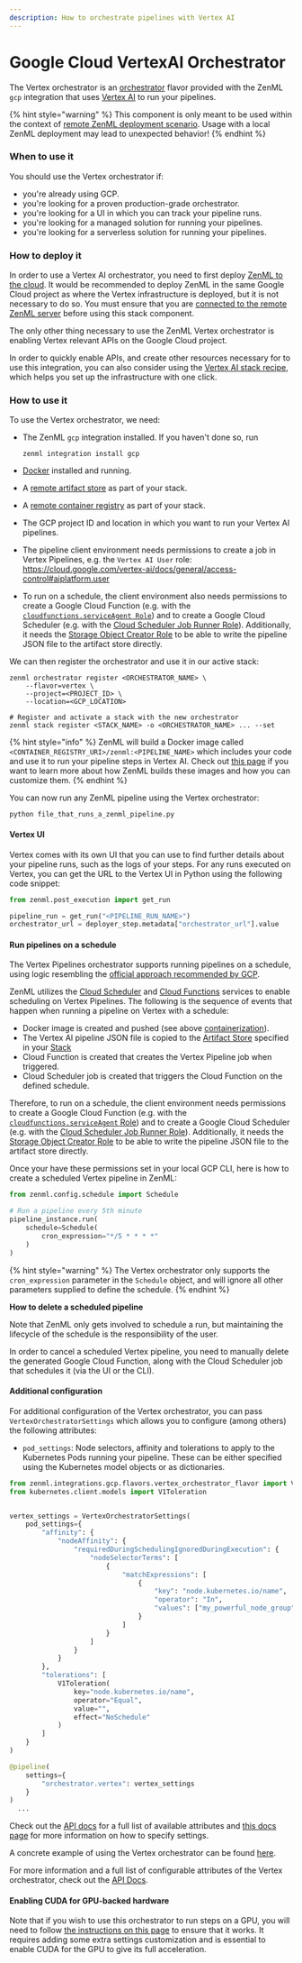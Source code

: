 ```yaml
---
description: How to orchestrate pipelines with Vertex AI
---
```


# Google Cloud VertexAI Orchestrator

The Vertex orchestrator is an [orchestrator](./) flavor provided with the ZenML `gcp` integration that uses [Vertex AI](https://cloud.google.com/vertex-ai) to run your pipelines.

{% hint style="warning" %}
This component is only meant to be used within the context of [remote ZenML deployment scenario](../../../learning/getting-started/deploying-zenml/deploying-zenml.md). Usage with a local ZenML deployment may lead to unexpected behavior!
{% endhint %}

### When to use it

You should use the Vertex orchestrator if:

* you're already using GCP.
* you're looking for a proven production-grade orchestrator.
* you're looking for a UI in which you can track your pipeline runs.
* you're looking for a managed solution for running your pipelines.
* you're looking for a serverless solution for running your pipelines.

### How to deploy it

In order to use a Vertex AI orchestrator, you need to first deploy [ZenML to the cloud](../../../learning/getting-started/deploying-zenml/deploying-zenml.md). It would be recommended to deploy ZenML in the same Google Cloud project as where the Vertex infrastructure is deployed, but it is not necessary to do so. You must ensure that you are [connected to the remote ZenML server](../../../../old\_book/starter-guide/production-fundamentals/production-fundamentals.md) before using this stack component.

The only other thing necessary to use the ZenML Vertex orchestrator is enabling Vertex relevant APIs on the Google Cloud project.

In order to quickly enable APIs, and create other resources necessary for to use this integration, you can also consider using the [Vertex AI stack recipe](https://github.com/zenml-io/mlops-stacks/tree/main/vertex-ai), which helps you set up the infrastructure with one click.

### How to use it

To use the Vertex orchestrator, we need:

*   The ZenML `gcp` integration installed. If you haven't done so, run

    ```shell
    zenml integration install gcp
    ```
* [Docker](https://www.docker.com) installed and running.
* A [remote artifact store](../artifact-stores/) as part of your stack.
* A [remote container registry](../container-registries/) as part of your stack.
* The GCP project ID and location in which you want to run your Vertex AI pipelines.
* The pipeline client environment needs permissions to create a job in Vertex Pipelines, e.g. the `Vertex AI User` role: https://cloud.google.com/vertex-ai/docs/general/access-control#aiplatform.user
* To run on a schedule, the client environment also needs permissions to create a Google Cloud Function (e.g. with the [`cloudfunctions.serviceAgent Role`](https://cloud.google.com/functions/docs/concepts/iam)) and to create a Google Cloud Scheduler (e.g. with the [Cloud Scheduler Job Runner Role](https://cloud.google.com/iam/docs/understanding-roles)). Additionally, it needs the [Storage Object Creator Role](https://cloud.google.com/storage/docs/access-control/iam-roles) to be able to write the pipeline JSON file to the artifact store directly.

We can then register the orchestrator and use it in our active stack:

```shell
zenml orchestrator register <ORCHESTRATOR_NAME> \
    --flavor=vertex \
    --project=<PROJECT_ID> \
    --location=<GCP_LOCATION>

# Register and activate a stack with the new orchestrator
zenml stack register <STACK_NAME> -o <ORCHESTRATOR_NAME> ... --set
```

{% hint style="info" %}
ZenML will build a Docker image called `<CONTAINER_REGISTRY_URI>/zenml:<PIPELINE_NAME>` which includes your code and use it to run your pipeline steps in Vertex AI. Check out [this page](../../../../old\_book/starter-guide/production-fundamentals/containerization.md) if you want to learn more about how ZenML builds these images and how you can customize them.
{% endhint %}

You can now run any ZenML pipeline using the Vertex orchestrator:

```shell
python file_that_runs_a_zenml_pipeline.py
```

#### Vertex UI

Vertex comes with its own UI that you can use to find further details about your pipeline runs, such as the logs of your steps. For any runs executed on Vertex, you can get the URL to the Vertex UI in Python using the following code snippet:

```python
from zenml.post_execution import get_run

pipeline_run = get_run("<PIPELINE_RUN_NAME>")
orchestrator_url = deployer_step.metadata["orchestrator_url"].value
```

#### Run pipelines on a schedule

The Vertex Pipelines orchestrator supports running pipelines on a schedule, using logic resembling the [official approach recommended by GCP](https://cloud.google.com/vertex-ai/docs/pipelines/schedule-cloud-scheduler).

ZenML utilizes the [Cloud Scheduler](https://cloud.google.com/scheduler) and [Cloud Functions](https://cloud.google.com/functions) services to enable scheduling on Vertex Pipelines. The following is the sequence of events that happen when running a pipeline on Vertex with a schedule:

* Docker image is created and pushed (see above [containerization](../../../../old\_book/starter-guide/production-fundamentals/containerization.md)).
* The Vertex AI pipeline JSON file is copied to the [Artifact Store](../../../learning/component-gallery/orchestrators/..fact-stores.md) specified in your [Stack](../../../../old\_book/starter-guide/stacks/stacks.md)
* Cloud Function is created that creates the Vertex Pipeline job when triggered.
* Cloud Scheduler job is created that triggers the Cloud Function on the defined schedule.

Therefore, to run on a schedule, the client environment needs permissions to create a Google Cloud Function (e.g. with the [`cloudfunctions.serviceAgent` Role](https://cloud.google.com/functions/docs/concepts/iam)) and to create a Google Cloud Scheduler (e.g. with the [Cloud Scheduler Job Runner Role](https://cloud.google.com/iam/docs/understanding-roles)). Additionally, it needs the [Storage Object Creator Role](https://cloud.google.com/storage/docs/access-control/iam-roles) to be able to write the pipeline JSON file to the artifact store directly.

Once your have these permissions set in your local GCP CLI, here is how to create a scheduled Vertex pipeline in ZenML:

```python
from zenml.config.schedule import Schedule

# Run a pipeline every 5th minute
pipeline_instance.run(
    schedule=Schedule(
        cron_expression="*/5 * * * *"
    )
)
```

{% hint style="warning" %}
The Vertex orchestrator only supports the `cron_expression` parameter in the `Schedule` object, and will ignore all other parameters supplied to define the schedule.
{% endhint %}

**How to delete a scheduled pipeline**

Note that ZenML only gets involved to schedule a run, but maintaining the lifecycle of the schedule is the responsibility of the user.

In order to cancel a scheduled Vertex pipeline, you need to manually delete the generated Google Cloud Function, along with the Cloud Scheduler job that schedules it (via the UI or the CLI).

#### Additional configuration

For additional configuration of the Vertex orchestrator, you can pass `VertexOrchestratorSettings` which allows you to configure (among others) the following attributes:

* `pod_settings`: Node selectors, affinity and tolerations to apply to the Kubernetes Pods running your pipeline. These can be either specified using the Kubernetes model objects or as dictionaries.

```python
from zenml.integrations.gcp.flavors.vertex_orchestrator_flavor import VertexOrchestratorSettings
from kubernetes.client.models import V1Toleration


vertex_settings = VertexOrchestratorSettings(
    pod_settings={
        "affinity": {
            "nodeAffinity": {
                "requiredDuringSchedulingIgnoredDuringExecution": {
                    "nodeSelectorTerms": [
                        {
                            "matchExpressions": [
                                {
                                    "key": "node.kubernetes.io/name",
                                    "operator": "In",
                                    "values": ["my_powerful_node_group"],
                                }
                            ]
                        }
                    ]
                }
            }
        },
        "tolerations": [
            V1Toleration(
                key="node.kubernetes.io/name",
                operator="Equal",
                value="",
                effect="NoSchedule"
            )
        ]
    }
)

@pipeline(
    settings={
        "orchestrator.vertex": vertex_settings
    }
)
  ...
```

Check out the [API docs](https://apidocs.zenml.io/latest/integration\_code\_docs/integrations-gcp/#zenml.integrations.gcp.flavors.vertex\_orchestrator\_flavor.VertexOrchestratorSettings) for a full list of available attributes and [this docs page](../../../learning/advanced-guide/pipelines/settings.md) for more information on how to specify settings.

A concrete example of using the Vertex orchestrator can be found [here](https://github.com/zenml-io/zenml/tree/main/examples/vertex\_ai\_orchestration).

For more information and a full list of configurable attributes of the Vertex orchestrator, check out the [API Docs](https://apidocs.zenml.io/latest/integration\_code\_docs/integrations-gcp/#zenml.integrations.gcp.orchestrators.vertex\_orchestrator.VertexOrchestrator).

#### Enabling CUDA for GPU-backed hardware

Note that if you wish to use this orchestrator to run steps on a GPU, you will need to follow [the instructions on this page](../../../../old\_book/advanced-guide/pipelines/gpu-hardware.md) to ensure that it works. It requires adding some extra settings customization and is essential to enable CUDA for the GPU to give its full acceleration.
